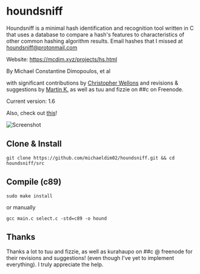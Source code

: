 # houndsniff
Houndsniff is a minimal hash identification and recognition tool written in C that uses a database to compare a hash's features to characteristics of other common hashing algorithm results. Email hashes that I missed at houndsniff@protonmail.com

Website: https://mcdim.xyz/projects/hs.html

By Michael Constantine Dimopoulos, et al

with significant contributions by [Christopher Wellons](https://github.com/skeeto) and revisions & suggestions by [Martin K.](https://github.com/kurahaupo) as well as tuu and fizzie on ##c on Freenode.

Current version: 1.6

Also, check out [this](https://github.com/sal55/langs/tree/master/hash)!

![Screenshot](https://1.bp.blogspot.com/-NoLj1A28LTk/X25thDwJ2hI/AAAAAAAA8HU/l219Zr9vgCEZlY-GnsDK2VCbBQk6Um_QACLcBGAsYHQ/s16000/hound.png)

Clone & Install
----
```
git clone https://github.com/michaeldim02/houndsniff.git && cd houndsniff/src
```

Compile (c89)
----
```
sudo make install
```

or manually
```
gcc main.c select.c -std=c89 -o hound
```


Thanks
----
Thanks a lot to tuu and fizzie, as well as kurahaupo on ##c @ freenode for their revisions and suggestions! (even though I've yet to implement everything). I truly appreciate the help.
